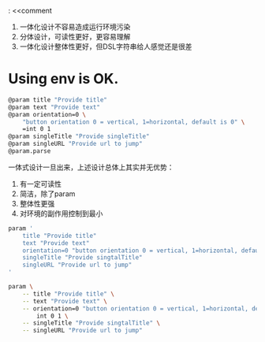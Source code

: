 
: <<comment
1. 一体化设计不容易造成运行环境污染
2. 分体设计，可读性更好，更容易理解
3. 一体化设计整体性更好，但DSL字符串给人感觉还是很差

# Using env is OK.

```bash
@param title "Provide title"
@param text "Provide text"
@param orientation=0 \
    "button orientation 0 = vertical, 1=horizontal, default is 0" \
    =int 0 1
@param singleTitle "Provide singleTitle"
@param singleURL "Provide url to jump"
@param.parse
```

一体式设计一旦出来，上述设计总体上其实并无优势：

1. 有一定可读性
2. 简洁，除了param
3. 整体性更强
4. 对环境的副作用控制到最小

```bash
param '
    title "Provide title"
    text "Provide text"
    orientation=0 "button orientation 0 = vertical, 1=horizontal, default is 0" int 0 1
    singleTitle "Provide singtalTitle"
    singleURL "Provide url to jump"
'
```

```bash
param \
    -- title "Provide title" \
    -- text "Provide text" \
    -- orientation=0 "button orientation 0 = vertical, 1=horizontal, default is 0" \
        int 0 1 \
    -- singleTitle "Provide singtalTitle" \
    -- singleURL "Provide url to jump"
```
